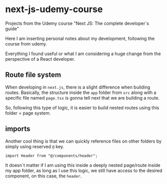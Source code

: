 # next-js-udemy-course

Projects from the Udemy course "Next JS: The complete developer´s guide"

Here I am inserting personal notes about my development, following the course from udemy.

Everything I found useful or what I am considering a huge change from the perspective of a React developer.

## Route file system

When developing in `next.js`, there is a slight difference when building routes. Basically, the structure inside the 
`app` folder from `src` along with a specific file named `page.tsx` is gonna tell next that we are building a route.

So, following this type of logic, it is easier to build nested routes using this folder = page system.


## imports

Another cool thing is that we can quickly reference files on other folders by simply using reserved `@` key.

    import Header from "@/components/header";

It doesn´t matter if I am using this inside a deeply nested page/route inside my app folder, as long as I use this 
logic, we still have access to the desired component, on this case, the `header`.